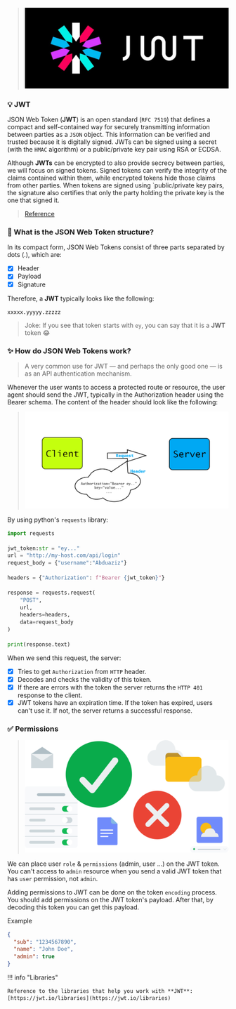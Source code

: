 > ![JWT LOGO](../assets/jwt_logo.jpeg)

### **💡 JWT**

JSON Web Token (**JWT**) is an open standard (`RFC 7519`) that defines a compact and self-contained way for securely transmitting information between parties as a `JSON` object. This information can be verified and trusted because it is digitally signed. JWTs can be signed using a secret (with the `HMAC` algorithm) or a public/private key pair using RSA or ECDSA.

Although **JWTs** can be encrypted to also provide secrecy between parties, we will focus on signed tokens. Signed tokens can verify the integrity of the claims contained within them, while encrypted tokens hide those claims from other parties. When tokens are signed using `public/private key pairs, the signature also certifies that only the party holding the private key is the one that signed it.

> [Reference](https://jwt.io/introduction)

### **🤔 What is the JSON Web Token structure?**

In its compact form, JSON Web Tokens consist of three parts separated by dots (.), which are:

- [x] Header
- [x] Payload
- [x] Signature

Therefore, a **JWT** typically looks like the following:

```
xxxxx.yyyyy.zzzzz
```

> Joke: If you see that token starts with `ey`, you can say that it is a **JWT** token 😂

### **✨ How do JSON Web Tokens work?**

> A very common use for JWT — and perhaps the only good one — is as an API authentication mechanism.

Whenever the user wants to access a protected route or resource, the user agent should send the JWT, typically in the Authorization header using the Bearer schema. The content of the header should look like the following:

> ![AUTH HEADER](../assets/screenshots/auth-header.png)

By using python's `requests` library:

```python
import requests

jwt_token:str = "ey..."
url = "http://my-host.com/api/login"
request_body = {"username":"Abduaziz"}

headers = {"Authorization": f"Bearer {jwt_token}"}

response = requests.request(
    "POST",
    url,
    headers=headers,
    data=request_body
)

print(response.text)
```

When we send this request, the server:

- [x] Tries to get `Authorization` from `HTTP` header.
- [x] Decodes and checks the validity of this token.
- [x] If there are errors with the token the server returns the `HTTP 401` response to the client.
- [x] JWT tokens have an expiration time. If the token has expired, users can't use it. If not, the server returns a successful response.

### **✅ Permissions**

> ![PERMISSIONS](../assets/permissions.png)

We can place user `role` & `permissions` (admin, user ...) on the JWT token. You can't access to `admin` resource when you send a valid JWT token that has `user` permission, not `admin`.

Adding permissions to JWT can be done on the token `encoding` process. You should add permissions on the JWT token's payload. After that, by decoding this token you can get this payload.

Example

```JSON
{
  "sub": "1234567890",
  "name": "John Doe",
  "admin": true
}
```

!!! info "Libraries"

    Reference to the libraries that help you work with **JWT**: [https://jwt.io/libraries](https://jwt.io/libraries)
